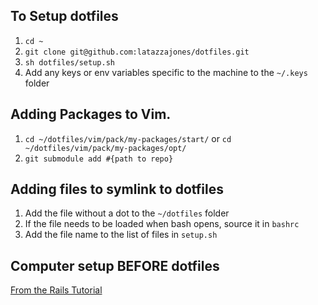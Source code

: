 ## To Setup dotfiles

1. `cd ~`
1. `git clone git@github.com:latazzajones/dotfiles.git`
1. `sh dotfiles/setup.sh`
1. Add any keys or env variables specific to the machine to the `~/.keys` folder


## Adding Packages to Vim. 

1. `cd ~/dotfiles/vim/pack/my-packages/start/` or `cd ~/dotfiles/vim/pack/my-packages/opt/`
1. `git submodule add #{path to repo}`

## Adding files to symlink to dotfiles

1. Add the file without a dot to the `~/dotfiles` folder
1. If the file needs to be loaded when bash opens, source it in `bashrc`
1. Add the file name to the list of files in `setup.sh`


## Computer setup BEFORE dotfiles

[From the Rails Tutorial](https://bmoreonrails.github.io/rails_tutorial/installation/mac_os/)
